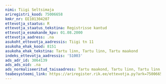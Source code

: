 ```yaml
---
nimi: Tiigi Seltsimaja
ariregistri_kood: 75006658
kmkr_nr: EE101304207
ettevotja_staatus: R
ettevotja_staatus_tekstina: Registrisse kantud
ettevotja_esmakande_kpv: 01.08.2000
ettevotja_aadress: .na
asukoht_ettevotja_aadressis: Tiigi tn 11
asukoha_ehak_kood: 8151
asukoha_ehak_tekstina: Tartu linn, Tartu linn, Tartu maakond
indeks_ettevotja_aadressis: '51003'
ads_adr_id: 3064139
ads_ads_oid: .na
ads_normaliseeritud_taisaadress: Tartu maakond, Tartu linn, Tartu linn, Tiigi tn 11
teabesysteemi_link: https://ariregister.rik.ee/ettevotja.py?ark=75006658&ref=rekvisiidid
---
```

